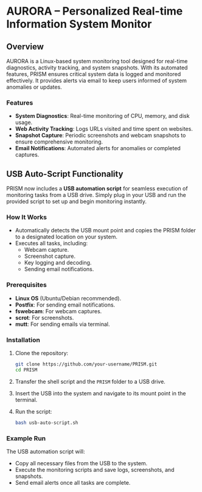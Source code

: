 # AURORA – Personalized Real-time Information System Monitor

## Overview

AURORA is a Linux-based system monitoring tool designed for real-time diagnostics, activity tracking, and system snapshots. With its automated features, PRISM ensures critical system data is logged and monitored effectively. It provides alerts via email to keep users informed of system anomalies or updates.

### Features
- **System Diagnostics**: Real-time monitoring of CPU, memory, and disk usage.
- **Web Activity Tracking**: Logs URLs visited and time spent on websites.
- **Snapshot Capture**: Periodic screenshots and webcam snapshots to ensure comprehensive monitoring.
- **Email Notifications**: Automated alerts for anomalies or completed captures.

## USB Auto-Script Functionality
PRISM now includes a **USB automation script** for seamless execution of monitoring tasks from a USB drive. Simply plug in your USB and run the provided script to set up and begin monitoring instantly.

### How It Works
- Automatically detects the USB mount point and copies the PRISM folder to a designated location on your system.
- Executes all tasks, including:
  - Webcam capture.
  - Screenshot capture.
  - Key logging and decoding.
  - Sending email notifications.

### Prerequisites
- **Linux OS** (Ubuntu/Debian recommended).
- **Postfix**: For sending email notifications.
- **fswebcam**: For webcam captures.
- **scrot**: For screenshots.
- **mutt**: For sending emails via terminal.

### Installation
1. Clone the repository:
   ```bash
   git clone https://github.com/your-username/PRISM.git
   cd PRISM
   ```

2. Transfer the shell script and the `PRISM` folder to a USB drive.

3. Insert the USB into the system and navigate to its mount point in the terminal.

4. Run the script:
   ```bash
   bash usb-auto-script.sh
   ```

### Example Run
The USB automation script will:
- Copy all necessary files from the USB to the system.
- Execute the monitoring scripts and save logs, screenshots, and snapshots.
- Send email alerts once all tasks are complete.
